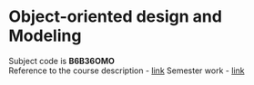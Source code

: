 # Object-oriented design and Modeling

Subject code is **B6B36OMO** <br>
Reference to the course description - [link](https://intranet.fel.cvut.cz/en/education/bk/predmety/31/29/p3129906.html)
Semester work - [link](https://github.com/mikicit/Smart-Home-Simulation)